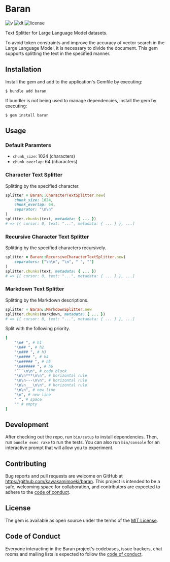 # Baran

![v](https://badgen.net/rubygems/v/baran)
![dt](https://badgen.net/rubygems/dt/baran)
![license](https://badgen.net/github/license/kawakamimoeki/baran)

Text Splitter for Large Language Model datasets.

To avoid token constraints and improve the accuracy of vector search in the Large Language Model, it is necessary to divide the document. This gem supports splitting the text in the specified manner.

## Installation

Install the gem and add to the application's Gemfile by executing:

    $ bundle add baran

If bundler is not being used to manage dependencies, install the gem by executing:

    $ gem install baran

## Usage

### Default Paramters

- `chunk_size`: 1024 (characters)
- `chunk_overlap`: 64 (characters)

### Character Text Splitter

Splitting by the specified character.

```ruby
splitter = Baran::CharacterTextSplitter.new(
    chunk_size: 1024,
    chunk_overlap: 64,
    separator: "\n\n"
)
splitter.chunks(text, metadata: { ... })
# => [{ cursor: 0, text: "...", metadata: { ... } }, ...]
```

### Recursive Character Text Splitter

Splitting by the specified characters recursively.

```ruby
splitter = Baran::RecursiveCharacterTextSplitter.new(
    separators: ["\n\n", "\n", " ", ""]
)
splitter.chunks(text, metadata: { ... })
# => [{ cursor: 0, text: "...", metadata: { ... } }, ...]
```

### Markdown Text Splitter

Splitting by the Markdown descriptions.

```ruby
splitter = Baran::MarkdownSplitter.new
splitter.chunks(markdown, metadata: { ... })
# => [{ cursor: 0, text: "...", metadata: { ... } }, ...]
```

Split with the following priority.

```ruby
[
    "\n# ", # h1
    "\n## ", # h2
    "\n### ", # h3
    "\n#### ", # h4
    "\n##### ", # h5
    "\n###### ", # h6
    "```\n\n", # code block
    "\n\n***\n\n", # horizontal rule
    "\n\n---\n\n", # horizontal rule
    "\n\n___\n\n", # horizontal rule
    "\n\n", # new line
    "\n", # new line
    " ", # space
    "" # empty
]
```

## Development

After checking out the repo, run `bin/setup` to install dependencies. Then, run `bundle exec rake` to run the tests. You can also run `bin/console` for an interactive prompt that will allow you to experiment.

## Contributing

Bug reports and pull requests are welcome on GitHub at https://github.com/kawakamimoeki/baran. This project is intended to be a safe, welcoming space for collaboration, and contributors are expected to adhere to the [code of conduct](https://github.com/kawakamimoeki/baran/blob/main/CODE_OF_CONDUCT.md).

## License

The gem is available as open source under the terms of the [MIT License](https://opensource.org/licenses/MIT).

## Code of Conduct

Everyone interacting in the Baran project's codebases, issue trackers, chat rooms and mailing lists is expected to follow the [code of conduct](https://github.com/kawakamimoeki/baran/blob/main/CODE_OF_CONDUCT.md).
